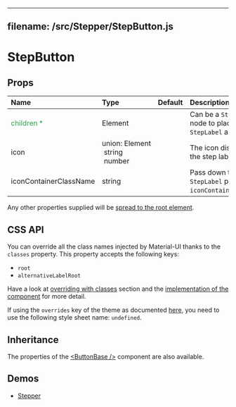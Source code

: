 <!--- This documentation is automatically generated, do not try to edit it. -->

---
filename: /src/Stepper/StepButton.js
---

# StepButton



## Props

| Name | Type | Default | Description |
|:-----|:-----|:--------|:------------|
| <span style="color: #31a148">children *</span> | Element |  | Can be a `StepLabel` or a node to place inside `StepLabel` as children. |
| icon | union:&nbsp;Element<any><br>&nbsp;string<br>&nbsp;number<br> |  | The icon displayed by the step label. |
| iconContainerClassName | string |  | Pass down to the the `StepLabel` prop `iconContainerClassName`. |

Any other properties supplied will be [spread to the root element](/customization/api#spread).

## CSS API

You can override all the class names injected by Material-UI thanks to the `classes` property.
This property accepts the following keys:
- `root`
- `alternativeLabelRoot`

Have a look at [overriding with classes](/customization/overrides#overriding-with-classes) section
and the [implementation of the component](https://github.com/callemall/material-ui/tree/v1-beta/src/Stepper/StepButton.js)
for more detail.

If using the `overrides` key of the theme as documented
[here](/customization/themes#customizing-all-instances-of-a-component-type),
you need to use the following style sheet name: `undefined`.

## Inheritance

The properties of the [&lt;ButtonBase /&gt;](/api/button-base) component are also available.

## Demos

- [Stepper](/demos/stepper)

